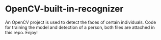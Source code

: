 # OpenCV-built-in-recognizer
An OpenCV project is used to detect the faces of certain individuals. Code for training the model and detection of a person, both files are attached in this repo. Enjoy!

